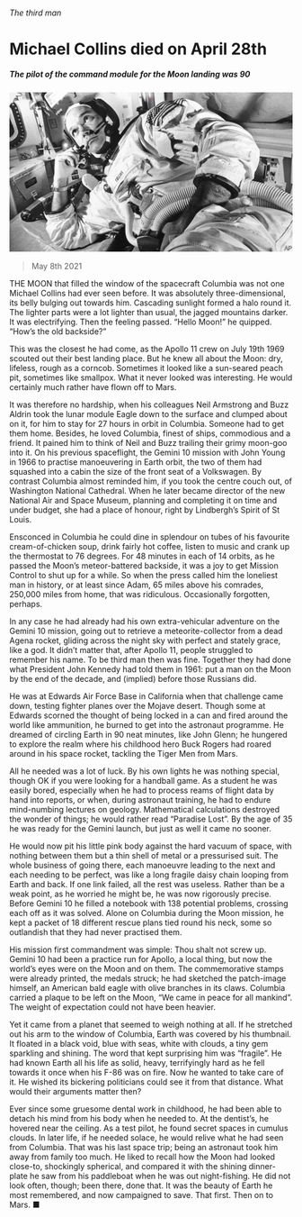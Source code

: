 ###### The third man

# Michael Collins died on April 28th 

##### The pilot of the command module for the Moon landing was 90 

![image](images/20210508_OBP001_0.jpg) 

> May 8th 2021 

THE MOON that filled the window of the spacecraft Columbia was not one Michael Collins had ever seen before. It was absolutely three-dimensional, its belly bulging out towards him. Cascading sunlight formed a halo round it. The lighter parts were a lot lighter than usual, the jagged mountains darker. It was electrifying. Then the feeling passed. “Hello Moon!” he quipped. “How’s the old backside?”

This was the closest he had come, as the Apollo 11 crew on July 19th 1969 scouted out their best landing place. But he knew all about the Moon: dry, lifeless, rough as a corncob. Sometimes it looked like a sun-seared peach pit, sometimes like smallpox. What it never looked was interesting. He would certainly much rather have flown off to Mars.


It was therefore no hardship, when his colleagues Neil Armstrong and Buzz Aldrin took the lunar module Eagle down to the surface and clumped about on it, for him to stay for 27 hours in orbit in Columbia. Someone had to get them home. Besides, he loved Columbia, finest of ships, commodious and a friend. It pained him to think of Neil and Buzz trailing their grimy moon-goo into it. On his previous spaceflight, the Gemini 10 mission with John Young in 1966 to practise manoeuvering in Earth orbit, the two of them had squashed into a cabin the size of the front seat of a Volkswagen. By contrast Columbia almost reminded him, if you took the centre couch out, of Washington National Cathedral. When he later became director of the new National Air and Space Museum, planning and completing it on time and under budget, she had a place of honour, right by Lindbergh’s Spirit of St Louis.

Ensconced in Columbia he could dine in splendour on tubes of his favourite cream-of-chicken soup, drink fairly hot coffee, listen to music and crank up the thermostat to 76 degrees. For 48 minutes in each of 14 orbits, as he passed the Moon’s meteor-battered backside, it was a joy to get Mission Control to shut up for a while. So when the press called him the loneliest man in history, or at least since Adam, 65 miles above his comrades, 250,000 miles from home, that was ridiculous. Occasionally forgotten, perhaps.

In any case he had already had his own extra-vehicular adventure on the Gemini 10 mission, going out to retrieve a meteorite-collector from a dead Agena rocket, gliding across the night sky with perfect and stately grace, like a god. It didn’t matter that, after Apollo 11, people struggled to remember his name. To be third man then was fine. Together they had done what President John Kennedy had told them in 1961: put a man on the Moon by the end of the decade, and (implied) before those Russians did.

He was at Edwards Air Force Base in California when that challenge came down, testing fighter planes over the Mojave desert. Though some at Edwards scorned the thought of being locked in a can and fired around the world like ammunition, he burned to get into the astronaut programme. He dreamed of circling Earth in 90 neat minutes, like John Glenn; he hungered to explore the realm where his childhood hero Buck Rogers had roared around in his space rocket, tackling the Tiger Men from Mars.

All he needed was a lot of luck. By his own lights he was nothing special, though OK if you were looking for a handball game. As a student he was easily bored, especially when he had to process reams of flight data by hand into reports, or when, during astronaut training, he had to endure mind-numbing lectures on geology. Mathematical calculations destroyed the wonder of things; he would rather read “Paradise Lost”. By the age of 35 he was ready for the Gemini launch, but just as well it came no sooner.

He would now pit his little pink body against the hard vacuum of space, with nothing between them but a thin shell of metal or a pressurised suit. The whole business of going there, each manoeuvre leading to the next and each needing to be perfect, was like a long fragile daisy chain looping from Earth and back. If one link failed, all the rest was useless. Rather than be a weak point, as he worried he might be, he was now rigorously precise. Before Gemini 10 he filled a notebook with 138 potential problems, crossing each off as it was solved. Alone on Columbia during the Moon mission, he kept a packet of 18 different rescue plans tied round his neck, some so outlandish that they had never practised them.

His mission first commandment was simple: Thou shalt not screw up. Gemini 10 had been a practice run for Apollo, a local thing, but now the world’s eyes were on the Moon and on them. The commemorative stamps were already printed, the medals struck; he had sketched the patch-image himself, an American bald eagle with olive branches in its claws. Columbia carried a plaque to be left on the Moon, “We came in peace for all mankind”. The weight of expectation could not have been heavier.

Yet it came from a planet that seemed to weigh nothing at all. If he stretched out his arm to the window of Columbia, Earth was covered by his thumbnail. It floated in a black void, blue with seas, white with clouds, a tiny gem sparkling and shining. The word that kept surprising him was “fragile”. He had known Earth all his life as solid, heavy, terrifyingly hard as he fell towards it once when his F-86 was on fire. Now he wanted to take care of it. He wished its bickering politicians could see it from that distance. What would their arguments matter then?

Ever since some gruesome dental work in childhood, he had been able to detach his mind from his body when he needed to. At the dentist’s, he hovered near the ceiling. As a test pilot, he found secret spaces in cumulus clouds. In later life, if he needed solace, he would relive what he had seen from Columbia. That was his last space trip; being an astronaut took him away from family too much. He liked to recall how the Moon had looked close-to, shockingly spherical, and compared it with the shining dinner-plate he saw from his paddleboat when he was out night-fishing. He did not look often, though; been there, done that. It was the beauty of Earth he most remembered, and now campaigned to save. That first. Then on to Mars. ■

